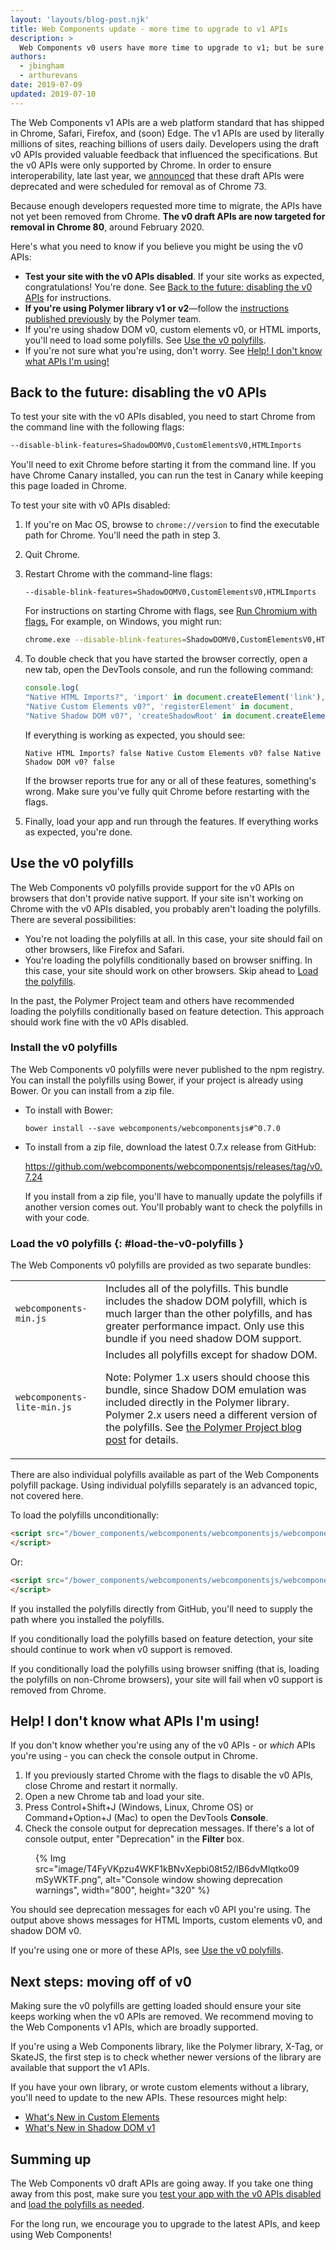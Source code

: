 ```yaml
---
layout: 'layouts/blog-post.njk'
title: Web Components update - more time to upgrade to v1 APIs
description: >
  Web Components v0 users have more time to upgrade to v1; but be sure and test.
authors:
  - jbingham
  - arthurevans
date: 2019-07-09
updated: 2019-07-10
---
```


The Web Components v1 APIs are a web platform standard that has shipped in Chrome, Safari, Firefox, 
and (soon) Edge. The v1 APIs are used by literally millions of sites, reaching billions of users 
daily. Developers using the draft v0 APIs provided valuable feedback that influenced the 
specifications. But the v0 APIs were only supported by Chrome. In order to ensure interoperability, 
late last year, we 
[announced](https://groups.google.com/a/chromium.org/forum/#!msg/blink-dev/h-JwMiPUnuU/sl79aLoLBQAJ) 
that these draft APIs were deprecated and were scheduled for removal as of Chrome 73.

Because enough developers requested more time to migrate, the APIs have not yet been removed 
from Chrome. **The v0 draft APIs are now targeted for removal in Chrome 80**, around February 2020. 

Here's what you need to know if you believe you might be using the v0 APIs: 

*   **Test your site with the v0 APIs disabled**. If your site works as expected, congratulations! 
    You're done. See [Back to the future: disabling the v0 APIs](#back-to-the-future-disabling-the-v0-apis) 
    for instructions.
*   **If you're using Polymer library v1 or v2**—follow the 
    [instructions published previously](https://www.polymer-project.org/blog/2018-10-02-webcomponents-v0-deprecations) 
    by the Polymer team. 
*   If you're using shadow DOM v0, custom elements v0, or HTML imports, you'll need to load some
    polyfills. See [Use the v0 polyfills](#use-the-v0-polyfills).
*   If you're not sure what you're using, don't worry. See 
    [Help! I don't know what APIs I'm using!](#use-the-v0-polyfills)

## Back to the future: disabling the v0 APIs

To test your site with the v0 APIs disabled, you need to start Chrome from the command line with 
the following flags:

```bash
--disable-blink-features=ShadowDOMV0,CustomElementsV0,HTMLImports
```

You'll need to exit Chrome before starting it from the command line. If you have Chrome Canary 
installed, you can run the test in Canary while keeping this page loaded in Chrome. 
 
To test your site with v0 APIs disabled:

1.  If you're on Mac OS, browse to `chrome://version` to find the executable path for Chrome. 
    You'll need the path in step 3.
1.  Quit Chrome.
1.  Restart Chrome with the command-line flags: 

    `--disable-blink-features=ShadowDOMV0,CustomElementsV0,HTMLImports` 

    For instructions on starting Chrome with flags, see 
    [Run Chromium with flags.](https://www.chromium.org/developers/how-tos/run-chromium-with-flags) 
    For example, on Windows, you might run:

    ```bash
    chrome.exe --disable-blink-features=ShadowDOMV0,CustomElementsV0,HTMLImports
    ```

1.  To double check that you have started the browser correctly, open a new tab, open the DevTools 
    console, and run the following command:

    ```js
    console.log(
    "Native HTML Imports?", 'import' in document.createElement('link'),
    "Native Custom Elements v0?", 'registerElement' in document, 
    "Native Shadow DOM v0?", 'createShadowRoot' in document.createElement('div'));
    ```

    If everything is working as expected, you should see:

    ```shell
    Native HTML Imports? false Native Custom Elements v0? false Native Shadow DOM v0? false
    ```

    If the browser reports true for any or all of these features, something's wrong. Make sure 
    you've fully quit Chrome before restarting with the flags.

1.  Finally, load your app and run through the features. If everything works as expected, you're 
    done. 

## Use the v0 polyfills

The Web Components v0 polyfills provide support for the v0 APIs on browsers that don't 
provide native support. If your site isn't working on Chrome with the v0 APIs disabled, 
you probably aren't loading the polyfills. There are several possibilities:

*   You're not loading the polyfills at all. In this case, your site should fail on other browsers, 
    like Firefox and Safari.
*   You're loading the polyfills conditionally based on browser sniffing. In this case, your site 
    should work on other browsers. Skip ahead to [Load the polyfills](#load-the-v0-polyfills).

In the past, the Polymer Project team and others have recommended loading the polyfills conditionally
based on feature detection. This approach should work fine with the v0 APIs disabled.

### Install the v0 polyfills

The Web Components v0 polyfills were never published to the npm registry. You can install
the polyfills using Bower, if your project is already using Bower. Or you can install from a zip file.

*   To install with Bower:

    `bower install --save webcomponents/webcomponentsjs#^0.7.0`

*   To install from a zip file, download the latest 0.7.x release from GitHub:

    https://github.com/webcomponents/webcomponentsjs/releases/tag/v0.7.24

    If you install from a zip file, you'll have to manually update the polyfills if another 
    version comes out. You'll probably want to check the polyfills in with your code. 

### Load the v0 polyfills {: #load-the-v0-polyfills }

The Web Components v0 polyfills are provided as two separate bundles:

<table>
  <tr>
   <td><code>webcomponents-min.js</code> 
   </td>
   <td>Includes all of the polyfills. This bundle includes the shadow DOM polyfill, which is much 
       larger than the other polyfills, and has greater performance impact. Only use this bundle if 
       you need shadow DOM support.
   </td>
  </tr>
  <tr>
   <td><code>webcomponents-lite-min.js</code>
   </td>
   <td>Includes all polyfills except for shadow DOM.

Note: Polymer 1.x users should choose this bundle, since Shadow DOM emulation was included directly 
in the Polymer library. Polymer 2.x users need a different version of the polyfills. See 
<a href="https://www.polymer-project.org/blog/2018-10-02-webcomponents-v0-deprecations">the Polymer 
Project blog post</a> for details.
   </td>
  </tr>
</table>


There are also individual polyfills available as part of the Web Components polyfill package. Using 
individual polyfills separately is an advanced topic, not covered here.

To load the polyfills unconditionally:

```html
<script src="/bower_components/webcomponents/webcomponentsjs/webcomponents-lite-min.js">
</script>
```

Or:

```html
<script src="/bower_components/webcomponents/webcomponentsjs/webcomponents-min.js">
</script>
```

If you installed the polyfills directly from GitHub, you'll need to supply the path where you 
installed the polyfills.

If you conditionally load the polyfills based on feature detection, your site should continue to 
work when v0 support is removed.

If you conditionally load the polyfills using browser sniffing (that is, loading the polyfills on 
non-Chrome browsers), your site will fail when v0 support is removed from Chrome. 

## Help! I don't know what APIs I'm using!

If you don't know whether you're using any of the v0 APIs - or _which_ APIs you're 
using - you can check the console output in Chrome.

1.  If you previously started Chrome with the flags to disable the v0 APIs, close Chrome and restart
    it normally.
1.  Open a new Chrome tab and load your site.
1.  Press Control+Shift+J (Windows, Linux, Chrome OS) or Command+Option+J (Mac) to open the DevTools
    **Console**. 
1.  Check the console output for deprecation messages. If there's a lot of console output, enter 
    "Deprecation" in the **Filter** box.

<figure>
{% Img src="image/T4FyVKpzu4WKF1kBNvXepbi08t52/IB6dvMlqtko09mSyWKTF.png", alt="Console window showing deprecation warnings", width="800", height="320" %}
</figure>

You should see deprecation messages for each v0 API you're using. The output above shows messages 
for HTML Imports, custom elements v0, and shadow DOM v0.

If you're using one or more of these APIs, see [Use the v0 polyfills](#use-the-v0-polyfills).


## Next steps: moving off of v0

Making sure the v0 polyfills are getting loaded should ensure your site keeps working when the v0 
APIs are removed. We recommend moving to the Web Components v1 APIs, which are broadly supported.

If you're using a Web Components library, like the Polymer library, X-Tag, or SkateJS, the first 
step is to check whether newer versions of the library are available that support the v1 APIs.

If you have your own library, or wrote custom elements without a library, you'll need to update to 
the new APIs. These resources might help:

*   [What's New in Custom Elements](https://docs.google.com/presentation/d/179IRXRFmDGb3P60OVsoAIsElcaOp__5EuIWLcL8oNos/edit#slide=id.g144441e2a3_0_132)
*   [What's New in Shadow DOM v1](https://hayato.io/2016/shadowdomv1/)


## Summing up

The Web Components v0 draft APIs are going away. If you take one thing away from this post, make 
sure you [test your app with the v0 APIs disabled](#back-to-the-future-disabling-the-v0-apis) and 
[load the polyfills as needed](#use-the-v0-polyfills). 

For the long run, we encourage you to upgrade to the latest APIs, and keep using Web Components!
